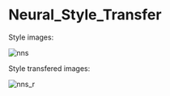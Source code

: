# Neural_Style_Transfer

Style images:

![nns](https://user-images.githubusercontent.com/29463052/212563822-57d14d0a-21b4-49cf-828b-fa15b9f3c39f.jpg)



Style transfered images:


![nns_r](https://user-images.githubusercontent.com/29463052/212563581-51af6a07-75e1-41c5-ad86-f5417bed22e8.jpg)

